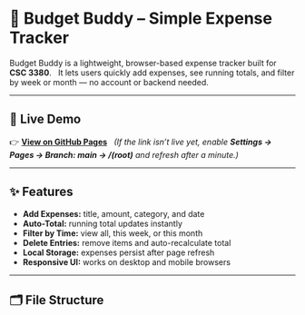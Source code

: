 # 💸 Budget Buddy – Simple Expense Tracker

Budget Buddy is a lightweight, browser-based expense tracker built for **CSC 3380**.  
It lets users quickly add expenses, see running totals, and filter by week or month — no account or backend needed.

---

## 🚀 Live Demo
👉 [**View on GitHub Pages**](https://klejan1.github.io/Budget-Buddy---Simple-Expense-Tracker/)  
*(If the link isn’t live yet, enable **Settings → Pages → Branch: main → /(root)** and refresh after a minute.)*

---

## ✨ Features
- **Add Expenses:** title, amount, category, and date  
- **Auto-Total:** running total updates instantly  
- **Filter by Time:** view all, this week, or this month  
- **Delete Entries:** remove items and auto-recalculate total  
- **Local Storage:** expenses persist after page refresh  
- **Responsive UI:** works on desktop and mobile browsers

---

## 🗂️ File Structure

